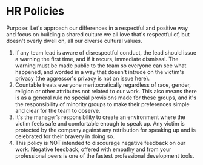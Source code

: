 # HR Policies

Purpose: Let's approach our differences in a respectful and positive way and focus on building a shared culture we all love that's respectful of, but doesn't overly dwell on, all our diverse cultural values.

1. If any team lead is aware of disrespectful conduct, the lead should issue a warning the first time, and if it recurs, immediate dismissal. The warning must be made public to the team so everyone can see what happened, and worded in a way that doesn't intrude on the victim's privacy (the aggressor's privacy is not an issue here).
2. Countable treats everyone meritocratically regardless of race, gender, religion or other attributes not related to our work. This also means there is as a general rule no special provisions made for these groups, and it's the responsibility of minority groups to make their preferences simple and clear for the team to observe.
3. It's the manager’s responsibility to create an environment where the victim feels safe and comfortable enough to speak up. Any victim is protected by the company against any retribution for speaking up and is celebrated for their bravery in doing so.
4. This policy is NOT intended to discourage negative feedback on our work. Negative feedback, offered with empathy and from your professional peers is one of the fastest professional development tools.
